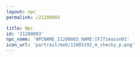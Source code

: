 ```yaml
---
layout: npc
permalink: /21200003

title: Npc
id: '21200003'
npc_name: 'NPCNAME_21200003_NAME:[F]Timaion01'
icon_url: 'portrait/mob/11003191_m_checky_p.png'
---
```

